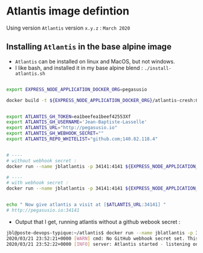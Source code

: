# Atlantis image defintion

Using version `Atlantis` version `x.y.z` : `March 2020`

## Installing `Atlantis` in the base alpine image

* `Atlantis` can be installed on linux and MacOS, but not windows.
* I like bash, and installed it in my base alpine blend : `./install-atlantis.sh`


```bash

export EXPRESS_NODE_APPLICATION_DOCKER_ORG=pegasusio

docker build -t ${EXPRESS_NODE_APPLICATION_DOCKER_ORG}/atlantis-cresh:0.0.1 .


export ATLANTIS_GH_TOKEN=ea1beefea1beef42553Xf
export ATLANTIS_GH_USERNAME='Jean-Baptiste-Lasselle'
export ATLANTIS_URL="http://pegasusio.io"
export ATLANTIS_GH_WEBHOOK_SECRET=""
export ATLANTIS_REPO_WHITELIST="github.com;140.82.118.4"


# ----
# without webhook secret :
docker run --name jblatlantis -p 34141:4141 ${EXPRESS_NODE_APPLICATION_DOCKER_ORG}/atlantis-cresh:0.0.1 server --gh-user=${ATLANTIS_GH_USERNAME} --gh-token=${ATLANTIS_GH_TOKEN} --repo-whitelist=${ATLANTIS_REPO_WHITELIST} --atlantis-url=${ATLANTIS_URL}

# ----
# with webhook secret :
docker run --name jblatlantis -p 34141:4141 ${EXPRESS_NODE_APPLICATION_DOCKER_ORG}/atlantis-cresh:0.0.1 server --gh-user=${ATLANTIS_GH_USERNAME} --gh-token=${ATLANTIS_GH_TOKEN} --repo-whitelist=${ATLANTIS_REPO_WHITELIST} --atlantis-url=${ATLANTIS_URL} --gh-webhook-secret=${ATLANTIS_GH_WEBHOOK_SECRET}


echo " Now give atlantis a visit at [$ATLANTIS_URL:34141] "
# http://pegasusio.io:34141

```
* Output that I get, running atlantis without a github webook secret :

```bash
jbl@poste-devops-typique:~/atlantis$ docker run --name jblatlantis -p 34141:4141 ${EXPRESS_NODE_APPLICATION_DOCKER_ORG}/atlantis-cresh:0.0.1 server --gh-user=${ATLANTIS_GH_USERNAME} --gh-token=${ATLANTIS_GH_TOKEN} --repo-whitelist=${ATLANTIS_REPO_WHITELIST} --atlantis-url=${ATLANTIS_URL}
2020/03/21 23:52:21+0000 [WARN] cmd: No GitHub webhook secret set. This could allow attackers to spoof requests from GitHub
2020/03/21 23:52:22+0000 [INFO] server: Atlantis started - listening on port 4141


```
